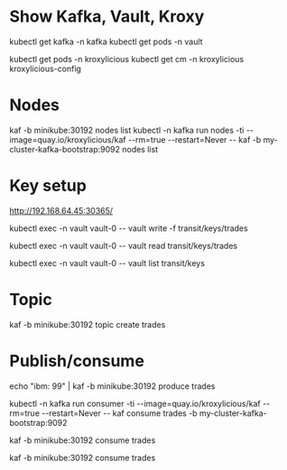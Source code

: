 
# Show Kafka, Vault, Kroxy

kubectl get kafka -n kafka
kubectl get pods -n vault

kubectl get pods -n kroxylicious
kubectl get cm -n kroxylicious kroxylicious-config

# Nodes

kaf  -b minikube:30192 nodes list
kubectl -n kafka run nodes -ti --image=quay.io/kroxylicious/kaf --rm=true --restart=Never -- kaf -b my-cluster-kafka-bootstrap:9092 nodes list


# Key setup

http://192.168.64.45:30365/

kubectl exec -n vault vault-0 -- vault write -f transit/keys/trades

kubectl exec -n vault vault-0 -- vault read transit/keys/trades

kubectl exec -n vault vault-0 -- vault list transit/keys

# Topic

kaf  -b minikube:30192 topic create trades

# Publish/consume

echo "ibm: 99" | kaf -b minikube:30192 produce trades

kubectl -n kafka run consumer -ti --image=quay.io/kroxylicious/kaf --rm=true --restart=Never -- kaf consume trades -b my-cluster-kafka-bootstrap:9092

kaf -b minikube:30192 consume trades


kaf -b minikube:30192 consume trades


